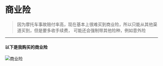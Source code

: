 # 商业险

> 因为摩托车事故赔付率高，现在基本上很难买到商业险，所以只能从其他渠道买到，但是要多收手续费，
> 可能还会强制带其他险种，例如意外险
---

#### 以下是我购买的商业险
![商业险](http://cdn.rcer666.cn/insurance.png)
